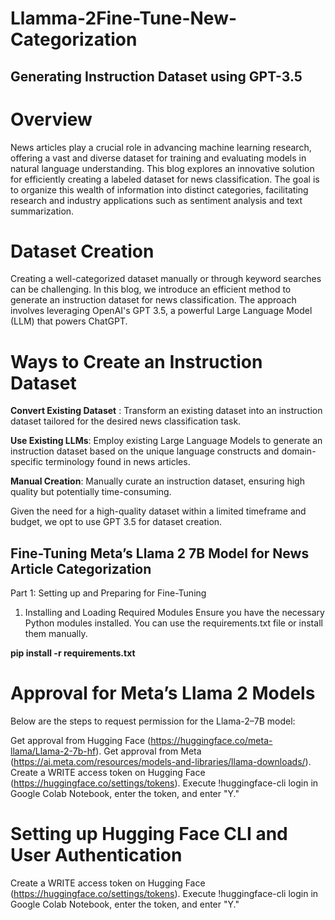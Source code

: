 # Llamma-2Fine-Tune-New-Categorization
 
## Generating Instruction Dataset using GPT-3.5

# Overview
News articles play a crucial role in advancing machine learning research, offering a vast and diverse dataset for training and evaluating models in natural language understanding. This blog explores an innovative solution for efficiently creating a labeled dataset for news classification. The goal is to organize this wealth of information into distinct categories, facilitating research and industry applications such as sentiment analysis and text summarization.

# Dataset Creation
Creating a well-categorized dataset manually or through keyword searches can be challenging. In this blog, we introduce an efficient method to generate an instruction dataset for news classification. The approach involves leveraging OpenAI's GPT 3.5, a powerful Large Language Model (LLM) that powers ChatGPT.

# Ways to Create an Instruction Dataset

**Convert Existing Dataset** : Transform an existing dataset into an instruction dataset tailored for the desired news classification task.

**Use Existing LLMs**: Employ existing Large Language Models to generate an instruction dataset based on the unique language constructs and domain-specific terminology found in news articles.

**Manual Creation**: Manually curate an instruction dataset, ensuring high quality but potentially time-consuming.

Given the need for a high-quality dataset within a limited timeframe and budget, we opt to use GPT 3.5 for dataset creation.

## Fine-Tuning Meta’s Llama 2 7B Model for News Article Categorization
Part 1: Setting up and Preparing for Fine-Tuning
1. Installing and Loading Required Modules
Ensure you have the necessary Python modules installed. You can use the requirements.txt file or install them manually.

**pip install -r requirements.txt**

# Approval for Meta’s Llama 2 Models
Below are the steps to request permission for the Llama-2–7B model:

Get approval from Hugging Face (https://huggingface.co/meta-llama/Llama-2-7b-hf).
Get approval from Meta (https://ai.meta.com/resources/models-and-libraries/llama-downloads/).
Create a WRITE access token on Hugging Face (https://huggingface.co/settings/tokens).
Execute !huggingface-cli login in Google Colab Notebook, enter the token, and enter "Y."

# Setting up Hugging Face CLI and User Authentication
Create a WRITE access token on Hugging Face (https://huggingface.co/settings/tokens).
Execute !huggingface-cli login in Google Colab Notebook, enter the token, and enter "Y."






